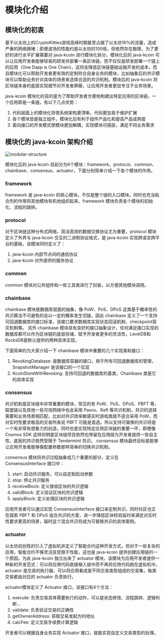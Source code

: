 # 模块化介绍

## 模块化的初衷

基于以太坊上的CryptoKitties游戏高峰时期甚至占据了以太坊16%的流量，造成严重的网络拥堵；即便波场的性能约是以太坊的100倍，但依然存在极限，为了更好的进行水平扩展需要对 java-kcoin 进行模块化拆分，模块化后的 java-kcoin 可以让应用开发者能够轻易的研发并部署一条区块链，而不仅仅是研发部署一个链上的应用（One Dapp is One Chain)，这将会降低区块链基础设施开发的成本，而且模块化可以帮助开发者更有效的定制符合自身业务的模块，比如抽象后的共识模块可以帮助业务针对具体的场景来选择合适的共识机制。模块后的 java-kcoin 将区块链本身的底层实现细节对开发者屏蔽，让应用开发者更加专注于业务场景。

java-kcoin 模块化的目的是为了帮助开发者方便地构建出特定应用的区块链，一个应用即是一条链。有以下几点优势：

1. 代码层面上的模块化将使系统架构更清晰，代码更加易于维护扩展
2. 各个模块皆是独立组件，模块化后有利于组件产品化和提高产品成熟度
3. 面向接口的开发模式使模块更加解耦，实现模块可插拔，满足不同业务需求

## 模块化的 java-kcoin 架构介绍

![modular-structure](https://github.com/kcoinprotocol/java-kcoin/blob/develop/docs/images/module.png)

模块化后的 java-kcoin 目前分为6个模块：framework、protocol、common、chainbase、consensus、actuator，下面分别简单介绍一下各个模块的作用。

### framework

framework 是 java-kcoin 的核心模块，不仅是整个链的入口模块，同时也充当粘合剂的作用将其他模块有机地组织起来，framework 模块负责各个模块的初始化、流程的跳转。

### protocol

对于区块链这种分布式网络，简洁高效的数据交换协议尤为重要，protocol 模块定义了外界与 java-kcoin 交互的二进制协议格式，是 java-kcoin 实现跨语言跨平台的基础，该模块同时定义了：
1. java-kcoin 内部节点间的通信协议
2. java-kcoin 对外提供的服务协议

### common

common 模块对公共组件和一些工具类进行了封装，以方便其他模块调用。

### chainbase

chainbase 模块是数据库层面的抽象，像 PoW、PoS、DPoS 这类基于概率性的共识算法不可避免的会以一定的概率发生切链，因此 chainbase 定义了一个支持可回退数据库的接口标准，该接口要求数据库实现状态回滚机制、checkpoint容灾机制等。
另外 chainbase 模块具有良好的接口抽象设计，任何满足接口实现的数据库都可以作为区块链的底层存储，赋予开发者更多的灵活性，LevelDB和RocksDB是默认提供的两种具体实现。

下面简单的为大家介绍一下 chainbase 模块中重要的几个实现类和接口：
1. RevokingDatabase: 是数据库容器的接口，用于所有可回退数据库的管理，SnapshotManager 是该接口的一个实现
2. KcoinStoreWithRevoking: 支持可回退的数据库的基类，Chainbase 类是它的具体实现

### consensus

共识机制是区块链中非常重要的模块，常见的有 PoW、PoS、DPoS、PBFT 等，联盟链以及其他一些可信网络中也会采用 Paxos、Raft 等共识机制，共识的选择需要和业务场景相匹配，比如对共识效率敏感实时游戏类就不适合采用 PoW，而对实时性要求极高的交易所来说 PBFT 可能是首选。所以支持可替换的共识将是一个有非常有想象力的创造，同时也是实现特定应用区块链的重要一环，即便像 Cosmos SDK 这样的明星区块链项目依然也停留在应用层为开发者提供一些自主性，底层的共识依然受限于 Tendermint 共识。
consensus 模块最终目标是能够让应用开发者能够像配置参数那样简单的切换共识机制。

consensus 模块将共识过程抽象成几个重要的部分，定义在 ConsensusInterface 接口中：
1. start: 启动共识服务，可以自定制启动参数
2. stop: 停止共识服务
3. receiveBlock: 定义接收区块的共识逻辑
4. validBlock: 定义验证区块的共识逻辑
5. applyBlock: 定义处理区块的共识逻辑

应用开发者可以通过实现 ConsensusInterface 接口来定制共识，同时社区也正在探索 PBFT 和 DPoS 组合共识的方案，进一步降低区块校验延时来满足对实时性要求更高的场景，届时这个混合共识将成为可替换共识的具体案例。

### actuator

以太坊初创性的引入了虚拟机并定义了智能合约这种开发方式，但对于一些复杂的应用，智能合约不够灵活且受限于性能，这也是 java-kcoin 提供创建应用链的一个原因。为此 java-kcoin 独立出来了 actuator 模块，该模块为应用开发者提供一种新的开发范式：可以将应用代码直接植入链中而不再将应用代码跑在虚拟机中。
actuator 是交易的执行器，可以将应用看成是不同交易类型组成的交易集，每类交易都由对应的 actuator 负责执行。

actuator模块定义了 Actuator 接口，该接口有4个方法：
1. execute: 负责交易具体需要执行的动作，可以是状态修改、流程跳转、逻辑判断...
2. validate: 负责验证交易的正确性
3. getOwnerAddress: 获取交易发起方的地址
4. calcFee: 定义交易手续费计算逻辑

开发者可以根据自身业务实现 Actuator 接口，就能实现自定义交易类型的处理。
 